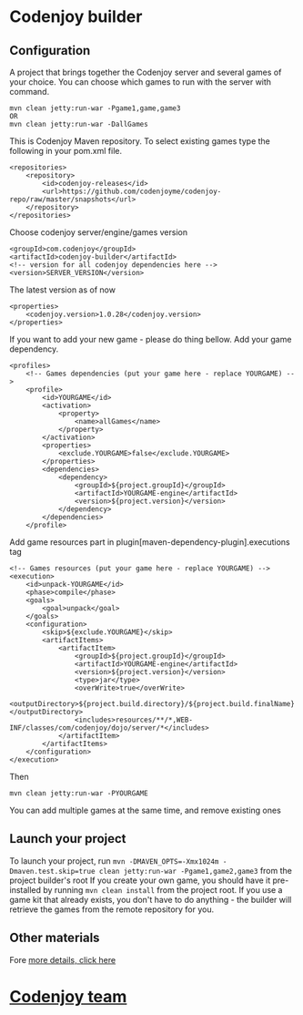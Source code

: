 Codenjoy builder
==============

Configuration
--------------
A project that brings together the Codenjoy server and several games of your choice.
You can choose which games to run with the server with command.
```
mvn clean jetty:run-war -Pgame1,game,game3
OR
mvn clean jetty:run-war -DallGames
```
This is Codenjoy Maven repository. To select existing games type the following in your pom.xml file.
```
<repositories>
    <repository>
        <id>codenjoy-releases</id>
        <url>https://github.com/codenjoyme/codenjoy-repo/raw/master/snapshots</url>
    </repository>
</repositories>
```
Choose codenjoy server/engine/games version
```
<groupId>com.codenjoy</groupId>
<artifactId>codenjoy-builder</artifactId>
<!-- version for all codenjoy dependencies here -->
<version>SERVER_VERSION</version>
```
The latest version as of now
```
<properties>
    <codenjoy.version>1.0.28</codenjoy.version>
</properties>
```
If you want to add your new game - please do thing bellow.
Add your game dependency.
```
<profiles>
    <!-- Games dependencies (put your game here - replace YOURGAME) -->
    <profile>
        <id>YOURGAME</id>
        <activation>
            <property>
                <name>allGames</name>
            </property>
        </activation>
        <properties>
            <exclude.YOURGAME>false</exclude.YOURGAME>
        </properties>
        <dependencies>
            <dependency>
                <groupId>${project.groupId}</groupId>
                <artifactId>YOURGAME-engine</artifactId>
                <version>${project.version}</version>
            </dependency>
        </dependencies>
    </profile>
```
Add game resources part in plugin[maven-dependency-plugin].executions tag
```
<!-- Games resources (put your game here - replace YOURGAME) -->
<execution>
    <id>unpack-YOURGAME</id>
    <phase>compile</phase>
    <goals>
        <goal>unpack</goal>
    </goals>
    <configuration>
        <skip>${exclude.YOURGAME}</skip>
        <artifactItems>
            <artifactItem>
                <groupId>${project.groupId}</groupId>
                <artifactId>YOURGAME-engine</artifactId>
                <version>${project.version}</version>
                <type>jar</type>
                <overWrite>true</overWrite>
                <outputDirectory>${project.build.directory}/${project.build.finalName}</outputDirectory>
                <includes>resources/**/*,WEB-INF/classes/com/codenjoy/dojo/server/*</includes>
            </artifactItem>
        </artifactItems>
    </configuration>
</execution>
```
Then
```
mvn clean jetty:run-war -PYOURGAME
```
You can add multiple games at the same time, and remove existing ones

Launch your project
--------------
To launch your project, run `mvn -DMAVEN_OPTS=-Xmx1024m -Dmaven.test.skip=true clean jetty:run-war -Pgame1,game2,game3` from the project builder's root
If you create your own game, you should have it pre-installed by running `mvn clean install` from the project root. If you use a game kit that already exists, you don't have to do anything - the builder will retrieve the games from the remote repository for you.

Other materials
--------------
Fore [more details, click here](https://github.com/codenjoyme/codenjoy)

[Codenjoy team](http://codenjoy.com/portal/?page_id=51)
===========